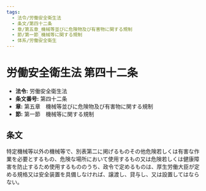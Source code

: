 ```yaml
---
tags:
  - 法令/労働安全衛生法
  - 条文/第四十二条
  - 章/第五章_機械等並びに危険物及び有害物に関する規制
  - 節/第一節_機械等に関する規制
  - 体系/労働安全衛生
---
```

# 労働安全衛生法 第四十二条

- **法令:** 労働安全衛生法
- **条文番号:** 第四十二条
- **章:** 第五章　機械等並びに危険物及び有害物に関する規制
- **節:** 第一節　機械等に関する規制

## 条文
特定機械等以外の機械等で、別表第二に掲げるものその他危険若しくは有害な作業を必要とするもの、危険な場所において使用するもの又は危険若しくは健康障害を防止するため使用するもののうち、政令で定めるものは、厚生労働大臣が定める規格又は安全装置を具備しなければ、譲渡し、貸与し、又は設置してはならない。

